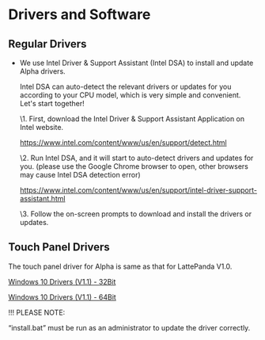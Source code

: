 # Drivers and Software

## Regular Drivers
* We use Intel Driver & Support Assistant (Intel DSA) to install and update Alpha drivers.
  
  Intel DSA can auto-detect the relevant drivers or updates for you according to your CPU model, which is very simple and convenient. Let's start together!
  
  \1. First, download the Intel Driver & Support Assistant Application on Intel website.
  
  https://www.intel.com/content/www/us/en/support/detect.html
  
   
  
  \2. Run Intel DSA, and it will start to auto-detect drivers and updates for you. (please use the Google Chrome browser to open, other browsers may cause Intel DSA detection error)
  
  https://www.intel.com/content/www/us/en/support/intel-driver-support-assistant.html
  
   
  
  \3. Follow the on-screen prompts to download and install the drivers or updates.



## **Touch Panel Drivers**

The touch panel driver for Alpha is same as that for LattePanda V1.0. 

[Windows 10 Drivers (V1.1) - 32Bit](https://github.com/LattePandaTeam/LattePanda-Win10-Software/raw/master/Drivers/2G32GB_Drivers/Touch/32%20bit%20GoodixTouchDriver%20v1.1.rar)

[Windows 10 Drivers (V1.1) - 64Bit](https://github.com/LattePandaTeam/LattePanda-Win10-Software/raw/master/Drivers/4G64GB_Drivers/Touch/64%20bit%20GoodixTouchDriver%20v1.1.rar)

!!! PLEASE NOTE: 

“install.bat” must be run as an administrator to update the driver correctly.





